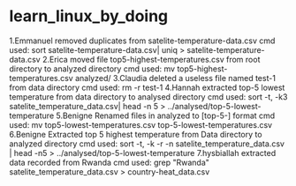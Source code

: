 # learn_linux_by_doing
1.Emmanuel removed duplicates from satelite-temperature-data.csv
cmd used: sort satelite-temperature-data.csv| uniq > satelite-temperature-data.csv
2.Erica moved file top5-highest-temperatures.csv from root directory to analyzed directory
cmd used: mv top5-highest-temperatures.csv analyzed/
3.Claudia deleted a useless file named test-1 from data directory
cmd used: rm -r test-1
4.Hannah extracted top-5 lowest temperature from data directory to analysed directory
cmd used: sort -t, -k3 satelite_temperature_data.csv| head -n 5 > ../analysed/top-5-lowest-temperature
5.Benigne Renamed files in analyzed to [top-5-] format
cmd used: mv top5-lowest-temperatures.csv top-5-lowest-temperatures.csv
6.Benigne Extracted top 5 highest temperature from Data directory to analyzed directory
cmd used: sort -t, -k -r -n satelite_temperature_data.csv | head -n5 > ../analysed/top-5-lowest-temperature
7.hysbiallah extracted data recorded from Rwanda
cmd used: grep "Rwanda" satelite_temperature_data.csv > country-heat_data.csv
